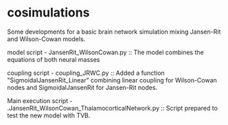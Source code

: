 # cosimulations
Some developments for a basic brain network simulation mixing Jansen-Rit and Wilson-Cowan models. 

model script - JansenRit_WilsonCowan.py
:: The model combines the equations of both neural masses

coupling script - coupling_JRWC.py
:: Added a function "SigmoidalJansenRit_Linear" combining linear coupling for Wilson-Cowan nodes and SigmoidalJansenRit for Jansen-Rit nodes. 

Main execution script - .JansenRit_WilsonCowan_ThalamocorticalNetwork.py
:: Script prepared to test the new model with TVB. 
